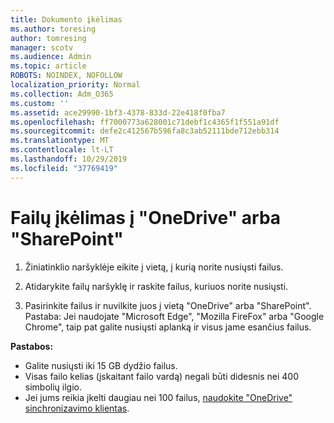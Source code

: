```yaml
---
title: Dokumento įkėlimas
ms.author: toresing
author: tomresing
manager: scotv
ms.audience: Admin
ms.topic: article
ROBOTS: NOINDEX, NOFOLLOW
localization_priority: Normal
ms.collection: Adm_O365
ms.custom: ''
ms.assetid: ace29990-1bf3-4378-833d-22e418f0fba7
ms.openlocfilehash: ff7000773a628001c71debf1c4365f1f551a91df
ms.sourcegitcommit: defe2c412567b596fa8c3ab52111bde712ebb314
ms.translationtype: MT
ms.contentlocale: lt-LT
ms.lasthandoff: 10/29/2019
ms.locfileid: "37769419"
---
```

# <a name="upload-files-to-onedrive-or-sharepoint"></a>Failų įkėlimas į "OneDrive" arba "SharePoint"

1. Žiniatinklio naršyklėje eikite į vietą, į kurią norite nusiųsti failus.
    
2. Atidarykite failų naršyklę ir raskite failus, kuriuos norite nusiųsti.
    
3. Pasirinkite failus ir nuvilkite juos į vietą "OneDrive" arba "SharePoint". Pastaba: Jei naudojate "Microsoft Edge", "Mozilla FireFox" arba "Google Chrome", taip pat galite nusiųsti aplanką ir visus jame esančius failus.
    
**Pastabos:**

- Galite nusiųsti iki 15 GB dydžio failus. 
- Visas failo kelias (įskaitant failo vardą) negali būti didesnis nei 400 simbolių ilgio. 
- Jei jums reikia įkelti daugiau nei 100 failus, [naudokite "OneDrive" sinchronizavimo klientas](https://go.microsoft.com/fwlink/?linkid=866427). 
  

